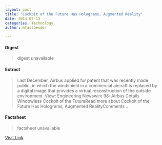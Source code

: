 ```yaml
---
layout: post
title: "Cockpit of the Future Has Holograms, Augmented Reality"
date: 2014-07-13
categories: Technology
author: mfassbender

---
```



#### Digest
>digest unavailable

#### Extract
>Last December, Airbus applied for patent that was recently made public, in which the windshield in a commercial aircraft is replaced by a digital image that provides a virtual reconstruction of the outside environment. View: Engineering Newswire 98: Airbus Details Windowless Cockpit of the FutureRead more about Cockpit of the Future Has Holograms, Augmented RealityComments...

#### Factsheet
>factsheet unavailable

[Visit Link](http://www.pddnet.com/articles/2014/07/cockpit-future-has-holograms-augmented-reality)


